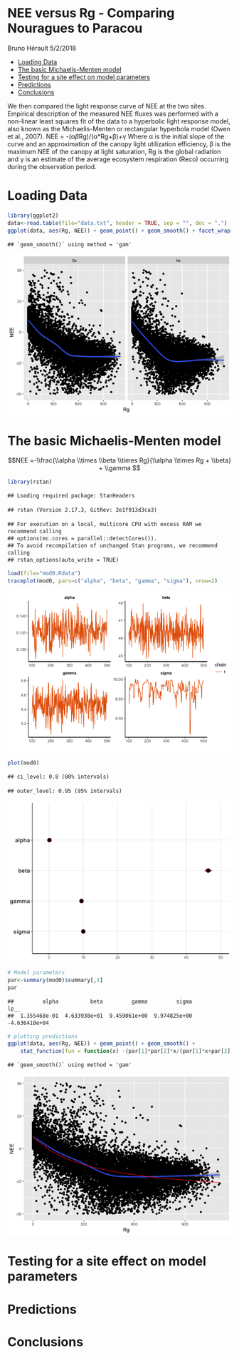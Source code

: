 NEE versus Rg - Comparing Nouragues to Paracou
================
Bruno Hérault
5/2/2018

-   [Loading Data](#loading-data)
-   [The basic Michaelis-Menten model](#the-basic-michaelis-menten-model)
-   [Testing for a site effect on model parameters](#testing-for-a-site-effect-on-model-parameters)
-   [Predictions](#predictions)
-   [Conclusions](#conclusions)

We then compared the light response curve of NEE at the two sites. Empirical description of the measured NEE fluxes was performed with a non-linear least squares fit of the data to a hyperbolic light response model, also known as the Michaelis-Menten or rectangular hyperbola model (Owen et al., 2007). NEE = -(α*β*Rg)/(α\*Rg+β)+γ Where α is the initial slope of the curve and an approximation of the canopy light utilization efficiency, β is the maximum NEE of the canopy at light saturation, Rg is the global radiation and γ is an estimate of the average ecosystem respiration (Reco) occurring during the observation period.

Loading Data
============

``` r
library(ggplot2) 
data<-read.table(file="data.txt", header = TRUE, sep = "", dec = ".") 
ggplot(data, aes(Rg, NEE)) + geom_point() + geom_smooth() + facet_wrap(~site) 
```

    ## `geom_smooth()` using method = 'gam'

![](Analyses_files/figure-markdown_github/data-1.png)

The basic Michaelis-Menten model
================================

$$NEE =-\\frac{\\alpha \\times \\beta \\times Rg}{\\alpha \\times Rg + \\beta} + \\gamma $$

``` r
library(rstan)
```

    ## Loading required package: StanHeaders

    ## rstan (Version 2.17.3, GitRev: 2e1f913d3ca3)

    ## For execution on a local, multicore CPU with excess RAM we recommend calling
    ## options(mc.cores = parallel::detectCores()).
    ## To avoid recompilation of unchanged Stan programs, we recommend calling
    ## rstan_options(auto_write = TRUE)

``` r
load(file="mod0.Rdata")
traceplot(mod0, pars=c("alpha", "beta", "gamma", "sigma"), nrow=2)
```

![](Analyses_files/figure-markdown_github/basic%20plot-1.png)

``` r
plot(mod0)
```

    ## ci_level: 0.8 (80% intervals)

    ## outer_level: 0.95 (95% intervals)

![](Analyses_files/figure-markdown_github/basic%20plot-2.png)

``` r
# Model parameters
par<-summary(mod0)$summary[,1]
par
```

    ##         alpha          beta         gamma         sigma          lp__ 
    ##  1.355468e-01  4.633938e+01  9.459061e+00  9.974825e+00 -4.636410e+04

``` r
# plotting predictions
ggplot(data, aes(Rg, NEE)) + geom_point() + geom_smooth() +
    stat_function(fun = function(x) -(par[1]*par[2]*x/(par[1]*x+par[2]))+par[3], color="red")
```

    ## `geom_smooth()` using method = 'gam'

![](Analyses_files/figure-markdown_github/basic%20plot-3.png)

Testing for a site effect on model parameters
=============================================

Predictions
===========

Conclusions
===========
